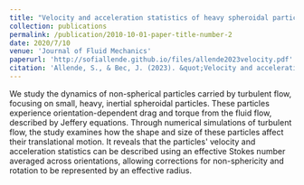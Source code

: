 ```yaml
---
title: "Velocity and acceleration statistics of heavy spheroidal particles in turbulence"
collection: publications
permalink: /publication/2010-10-01-paper-title-number-2
date: 2020/7/10
venue: 'Journal of Fluid Mechanics'
paperurl: 'http://sofiallende.github.io/files/allende2023velocity.pdf'
citation: 'Allende, S., & Bec, J. (2023). &quot;Velocity and acceleration statistics of heavy spheroidal particles in turbulence.&quot; <i>OJournal of Fluid Mechanics</i>, 967, R4.'
---
```



We study the dynamics of non-spherical particles carried by turbulent flow, focusing on small, heavy, inertial spheroidal particles. These particles experience orientation-dependent drag and torque from the fluid flow, described by Jeffery equations. Through numerical simulations of turbulent flow, the study examines how the shape and size of these particles affect their translational motion. It reveals that the particles' velocity and acceleration statistics can be described using an effective Stokes number averaged across orientations, allowing corrections for non-sphericity and rotation to be represented by an effective radius.
